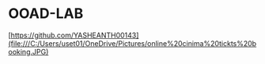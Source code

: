 # OOAD-LAB
[https://github.com/YASHEANTH00143](file:///C:/Users/uset01/OneDrive/Pictures/online%20cinima%20tickts%20booking.JPG)
